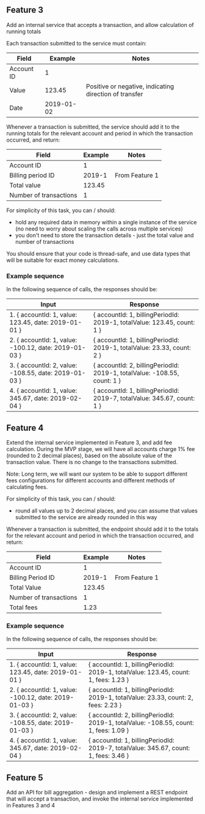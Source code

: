 ## Feature 3

Add an internal service that accepts a transaction, and allow calculation of running totals

Each transaction submitted to the service must contain:

| Field      | Example    | Notes                                                  |
|------------|------------|--------------------------------------------------------|
| Account ID | 1          |                                                        |
| Value      | 123.45     | Positive or negative, indicating direction of transfer |
| Date       | 2019-01-02 |                                                        |

Whenever a transaction is submitted, the service should add it to the running totals for the relevant account
and period in which the transaction occurred, and return:

| Field                  | Example | Notes          |
|------------------------|---------|----------------|
| Account ID             | 1       |                |
| Billing period ID      | 2019-1  | From Feature 1 |
| Total value            | 123.45  |                |
| Number of transactions | 1       |                |

For simplicity of this task, you can / should:

* hold any required data in memory within a single instance of the service (no need to worry about scaling the calls
  across multiple services)
* you don't need to store the transaction details - just the total value and number of transactions

You should ensure that your code is thread-safe, and use data types that will be suitable for exact money calculations.

### Example sequence

In the following sequence of calls, the responses should be:

| Input                                                 | Response                                                                 |
|-------------------------------------------------------|--------------------------------------------------------------------------|
| 1. { accountId: 1, value:  123.45, date: 2019-01-01 } | { accountId: 1, billingPeriodId: 2019-1, totalValue:  123.45, count: 1 } |
| 2. { accountId: 1, value: -100.12, date: 2019-01-03 } | { accountId: 1, billingPeriodId: 2019-1, totalValue:   23.33, count: 2 } |
| 3. { accountId: 2, value: -108.55, date: 2019-01-03 } | { accountId: 2, billingPeriodId: 2019-1, totalValue: -108.55, count: 1 } |
| 4. { accountId: 1, value:  345.67, date: 2019-02-04 } | { accountId: 1, billingPeriodId: 2019-7, totalValue:  345.67, count: 1 } |

## Feature 4

Extend the internal service implemented in Feature 3, and add fee calculation. During the MVP stage, we will have all
accounts charge 1% fee (rounded to 2 decimal places), based on the absolute value of the transaction value. There is
no change to the transactions submitted.

Note: Long term, we will want our system to be able to support different fees configurations for different accounts and
different methods of calculating fees.

For simplicity of this task, you can / should:

* round all values up to 2 decimal places, and you can assume that values submitted to the service are already rounded
  in this way

Whenever a transaction is submitted, the endpoint should add it to the totals for the relevant account and period in
which the transaction occurred, and return:

| Field                  | Example | Notes          |
|------------------------|---------|----------------|
| Account ID             | 1       |                |
| Billing Period ID      | 2019-1  | From Feature 1 |
| Total Value            | 123.45  |                |
| Number of transactions | 1       |                |
| Total fees             | 1.23    |                |

### Example sequence

In the following sequence of calls, the responses should be:

| Input                                                 | Response                                                                             |
|-------------------------------------------------------|--------------------------------------------------------------------------------------|
| 1. { accountId: 1, value:  123.45, date: 2019-01-01 } | { accountId: 1, billingPeriodId: 2019-1, totalValue:  123.45, count: 1, fees: 1.23 } |
| 2. { accountId: 1, value: -100.12, date: 2019-01-03 } | { accountId: 1, billingPeriodId: 2019-1, totalValue:   23.33, count: 2, fees: 2.23 } |
| 3. { accountId: 2, value: -108.55, date: 2019-01-03 } | { accountId: 2, billingPeriodId: 2019-1, totalValue: -108.55, count: 1, fees: 1.09 } |
| 4. { accountId: 1, value:  345.67, date: 2019-02-04 } | { accountId: 1, billingPeriodId: 2019-7, totalValue:  345.67, count: 1, fees: 3.46 } |

## Feature 5

Add an API for bill aggregation - design and implement a REST endpoint that will accept a transaction, and invoke
the internal service implemented in Features 3 and 4

